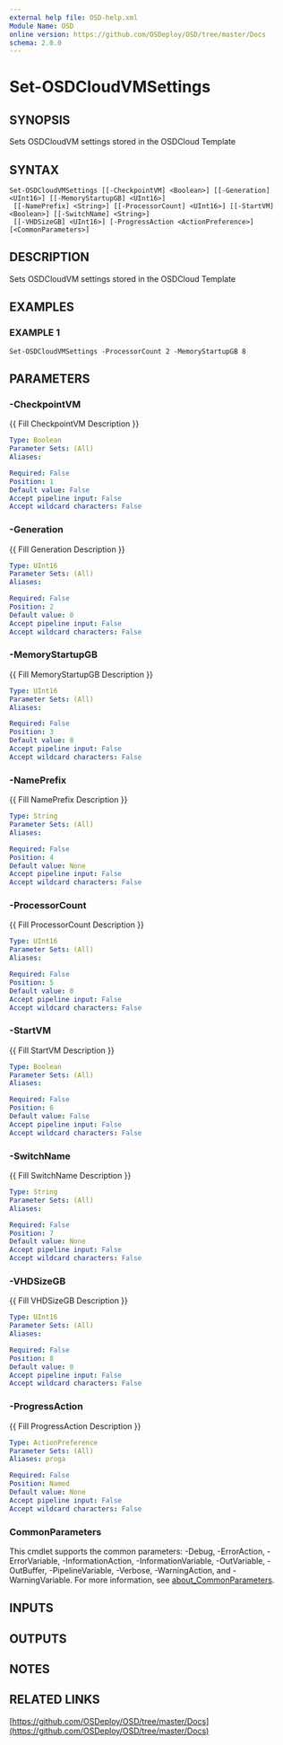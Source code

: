 ```yaml
---
external help file: OSD-help.xml
Module Name: OSD
online version: https://github.com/OSDeploy/OSD/tree/master/Docs
schema: 2.0.0
---
```


# Set-OSDCloudVMSettings

## SYNOPSIS
Sets OSDCloudVM settings stored in the OSDCloud Template

## SYNTAX

```
Set-OSDCloudVMSettings [[-CheckpointVM] <Boolean>] [[-Generation] <UInt16>] [[-MemoryStartupGB] <UInt16>]
 [[-NamePrefix] <String>] [[-ProcessorCount] <UInt16>] [[-StartVM] <Boolean>] [[-SwitchName] <String>]
 [[-VHDSizeGB] <UInt16>] [-ProgressAction <ActionPreference>] [<CommonParameters>]
```

## DESCRIPTION
Sets OSDCloudVM settings stored in the OSDCloud Template

## EXAMPLES

### EXAMPLE 1
```
Set-OSDCloudVMSettings -ProcessorCount 2 -MemoryStartupGB 8
```

## PARAMETERS

### -CheckpointVM
{{ Fill CheckpointVM Description }}

```yaml
Type: Boolean
Parameter Sets: (All)
Aliases:

Required: False
Position: 1
Default value: False
Accept pipeline input: False
Accept wildcard characters: False
```

### -Generation
{{ Fill Generation Description }}

```yaml
Type: UInt16
Parameter Sets: (All)
Aliases:

Required: False
Position: 2
Default value: 0
Accept pipeline input: False
Accept wildcard characters: False
```

### -MemoryStartupGB
{{ Fill MemoryStartupGB Description }}

```yaml
Type: UInt16
Parameter Sets: (All)
Aliases:

Required: False
Position: 3
Default value: 0
Accept pipeline input: False
Accept wildcard characters: False
```

### -NamePrefix
{{ Fill NamePrefix Description }}

```yaml
Type: String
Parameter Sets: (All)
Aliases:

Required: False
Position: 4
Default value: None
Accept pipeline input: False
Accept wildcard characters: False
```

### -ProcessorCount
{{ Fill ProcessorCount Description }}

```yaml
Type: UInt16
Parameter Sets: (All)
Aliases:

Required: False
Position: 5
Default value: 0
Accept pipeline input: False
Accept wildcard characters: False
```

### -StartVM
{{ Fill StartVM Description }}

```yaml
Type: Boolean
Parameter Sets: (All)
Aliases:

Required: False
Position: 6
Default value: False
Accept pipeline input: False
Accept wildcard characters: False
```

### -SwitchName
{{ Fill SwitchName Description }}

```yaml
Type: String
Parameter Sets: (All)
Aliases:

Required: False
Position: 7
Default value: None
Accept pipeline input: False
Accept wildcard characters: False
```

### -VHDSizeGB
{{ Fill VHDSizeGB Description }}

```yaml
Type: UInt16
Parameter Sets: (All)
Aliases:

Required: False
Position: 8
Default value: 0
Accept pipeline input: False
Accept wildcard characters: False
```

### -ProgressAction
{{ Fill ProgressAction Description }}

```yaml
Type: ActionPreference
Parameter Sets: (All)
Aliases: proga

Required: False
Position: Named
Default value: None
Accept pipeline input: False
Accept wildcard characters: False
```

### CommonParameters
This cmdlet supports the common parameters: -Debug, -ErrorAction, -ErrorVariable, -InformationAction, -InformationVariable, -OutVariable, -OutBuffer, -PipelineVariable, -Verbose, -WarningAction, and -WarningVariable. For more information, see [about_CommonParameters](http://go.microsoft.com/fwlink/?LinkID=113216).

## INPUTS

## OUTPUTS

## NOTES

## RELATED LINKS

[https://github.com/OSDeploy/OSD/tree/master/Docs](https://github.com/OSDeploy/OSD/tree/master/Docs)

